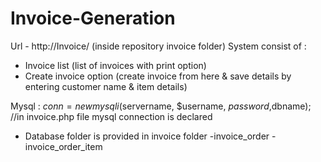 # Invoice-Generation

Url - http://Invoice/ (inside repository invoice folder)
System consist of :
* Invoice list (list of invoices with print option)
* Create invoice option (create invoice from here & save details by entering customer name & item details)


Mysql :
$conn = new mysqli($servername, $username, $password,$dbname); //in invoice.php file mysql connection is declared

* Database folder is provided in invoice folder
-invoice_order
-invoice_order_item
